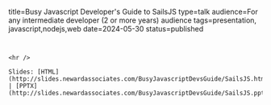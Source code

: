 title=Busy Javascript Developer's Guide to SailsJS
type=talk
audience=For any intermediate developer (2 or more years) audience
tags=presentation, javascript,nodejs,web
date=2024-05-30
status=published
~~~~~~

    
<hr />

Slides: [HTML](http://slides.newardassociates.com/BusyJavascriptDevsGuide/SailsJS.html) | [PPTX](http://slides.newardassociates.com/BusyJavascriptDevsGuide/SailsJS.pptx)
